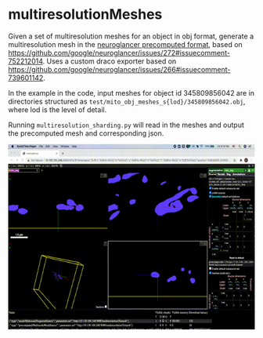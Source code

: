 # multiresolutionMeshes

Given a set of multiresolution meshes for an object in obj format, generate a multiresolution mesh in the [neuroglancer precomputed format](https://github.com/google/neuroglancer/blob/master/src/neuroglancer/datasource/precomputed/meshes.md), based on  https://github.com/google/neuroglancer/issues/272#issuecomment-752212014. Uses a custom draco exporter based on https://github.com/google/neuroglancer/issues/266#issuecomment-739601142.

In the example in the code, input meshes for object id 345809856042 are in directories structured as `test/mito_obj_meshes_s{lod}/345809856042.obj`, where lod is the level of detail.

Running `multiresolution_sharding.py` will read in the meshes and output the precomputed mesh and corresponding json.

![Demo](recording/recording.gif)


